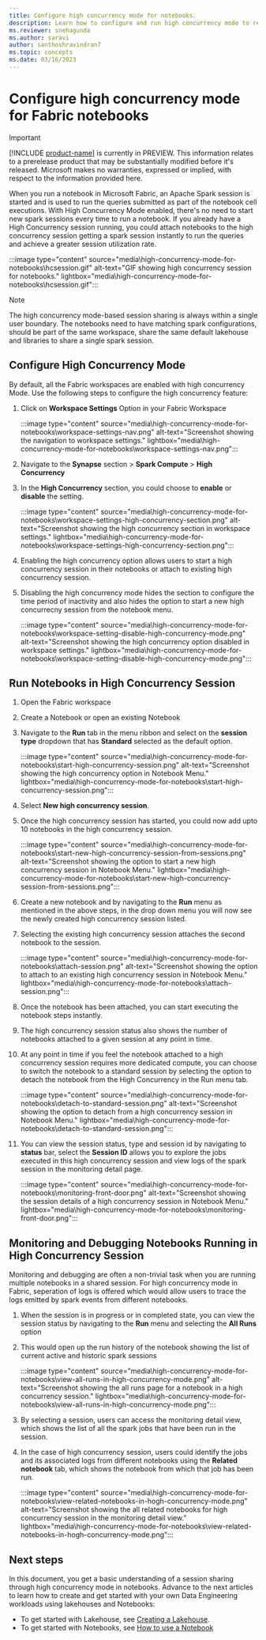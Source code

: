 ```yaml
---
title: Configure high concurrency mode for notebooks.
description: Learn how to configure and run high concurrency mode to reuse session across multiple notebooks.
ms.reviewer: snehagunda
ms.author: saravi
author: santhoshravindran7
ms.topic: concepts
ms.date: 03/16/2023
---
```


# Configure high concurrency mode for Fabric notebooks

> [!IMPORTANT]
> [!INCLUDE [product-name](../includes/product-name.md)] is currently in PREVIEW. This information relates to a prerelease product that may be substantially modified before it's released. Microsoft makes no warranties, expressed or implied, with respect to the information provided here.

When you run a notebook in Microsoft Fabric, an Apache Spark session is started and is used to run the queries submitted as part of the notebook cell executions. With High Concurrency Mode enabled, there's no need to start new spark sessions every time to run a notebook. If you already have a High Concurrency session running, you could attach notebooks to the high concurrency session getting a spark session instantly to run the queries and achieve a greater session utilization rate. 

:::image type="content" source="media\high-concurrency-mode-for-notebooks\hcsession.gif" alt-text="GIF showing high concurrency session for notebooks." lightbox="media\high-concurrency-mode-for-notebooks\hcsession.gif":::

> [!NOTE]
> The high concurrency mode-based session sharing is always within a single user boundary. 
> The notebooks need to have matching spark configurations, should be part of the same workspace, share the same default lakehouse and libraries to share a single spark session. 

## Configure High Concurrency Mode 
By default, all the Fabric workspaces are enabled with high concurrency Mode. Use the following steps to configure the high concurrency feature: 

1.	Click on **Workspace Settings** Option in your Fabric Workspace

    :::image type="content" source="media\high-concurrency-mode-for-notebooks\workspace-settings-nav.png" alt-text="Screenshot showing the navigation to workspace settings." lightbox="media\high-concurrency-mode-for-notebooks\workspace-settings-nav.png":::

2.	Navigate to the **Synapse** section > **Spark Compute** > **High Concurrency** 

3.  In the **High Concurrency** section, you could choose to **enable** or **disable** the setting. 

    :::image type="content" source="media\high-concurrency-mode-for-notebooks\workspace-settings-high-concurrency-section.png" alt-text="Screenshot showing the high concurrency section in workspace settings." lightbox="media\high-concurrency-mode-for-notebooks\workspace-settings-high-concurrency-section.png":::

4. Enabling the high concurrency option allows users to start a high concurrency session in their notebooks or attach to existing high concurrency session. 

5. Disabling the high concurrency mode hides the section to configure the time period of inactivity and also hides the option to start a new high concurrecny session from the notebook menu.

   :::image type="content" source="media\high-concurrency-mode-for-notebooks\workspace-setting-disable-high-concurrency-mode.png" alt-text="Screenshot showing the high concurrency option disabled in workspace settings." lightbox="media\high-concurrency-mode-for-notebooks\workspace-setting-disable-high-concurrency-mode.png":::

## Run Notebooks in High Concurrency Session

1.	Open the Fabric workspace 

2.	Create a Notebook or open an existing Notebook

3.	Navigate to the **Run** tab in the menu ribbon and select on the **session type** dropdown that has **Standard** selected as the default option.

    :::image type="content" source="media\high-concurrency-mode-for-notebooks\start-high-concurrency-session.png" alt-text="Screenshot showing the high concurrency option in Notebook Menu." lightbox="media\high-concurrency-mode-for-notebooks\start-high-concurrency-session.png":::
    
4.	Select **New high concurrency session**. 

5.	Once the high concurrency session has started, you could now add upto 10 notebooks in the high concurrency session.

    :::image type="content" source="media\high-concurrency-mode-for-notebooks\start-new-high-concurrency-session-from-sessions.png" alt-text="Screenshot showing the option to start a new high concurrency session in Notebook Menu." lightbox="media\high-concurrency-mode-for-notebooks\start-new-high-concurrency-session-from-sessions.png":::
    
6.	Create a new notebook and by navigating to the **Run** menu as mentioned in the above steps, in the drop down menu you will now see the newly created high concurrency session listed. 

7.	Selecting the existing high concurrency session attaches the second notebook to the session.

    :::image type="content" source="media\high-concurrency-mode-for-notebooks\attach-session.png" alt-text="Screenshot showing the option to attach to an existing high concurrency session in Notebook Menu." lightbox="media\high-concurrency-mode-for-notebooks\attach-session.png":::
    
8.	Once the notebook has been attached, you can start executing the notebook steps instantly. 

9.	The high concurrency session status also shows the number of notebooks attached to a given session at any point in time. 

10. At any point in time if you feel the notebook attached to a high concurrency session requires more dedicated compute, you can choose to switch the notebook to a standard session by selecting the option to detach the notebook from the High Concurrency in the Run menu tab. 

    :::image type="content" source="media\high-concurrency-mode-for-notebooks\detach-to-standard-session.png" alt-text="Screenshot showing the option to detach from a high concurrency session in Notebook Menu." lightbox="media\high-concurrency-mode-for-notebooks\detach-to-standard-session.png":::
    
11. You can view the session status, type and session id by navigating to **status** bar, select the **Session ID** allows you to explore the jobs executed in this high concurrency session and view logs of the spark session in the monitoring detail page.

    :::image type="content" source="media\high-concurrency-mode-for-notebooks\monitoring-front-door.png" alt-text="Screenshot showing the session details of a high concurrency session in Notebook Menu." lightbox="media\high-concurrency-mode-for-notebooks\monitoring-front-door.png":::

## Monitoring and Debugging Notebooks Running in High Concurrency Session

Monitoring and debugging are often a non-trivial task when you are running multiple notebooks in a shared session. For high concurrency mode in Fabric, seperation of logs is offered which would allow users to trace the logs emitted by spark events from different notebooks. 

1. When the session is in progress or in completed state, you can view the session status by navigating to the **Run** menu and selecting the **All Runs** option

2. This would open up the run history of the notebook showing the list of current active and historic spark sessions

   :::image type="content" source="media\high-concurrency-mode-for-notebooks\view-all-runs-in-high-concurrency-mode.png" alt-text="Screenshot showing the all runs page for a notebook in a high concurrency session." lightbox="media\high-concurrency-mode-for-notebooks\view-all-runs-in-high-concurrency-mode.png":::
  
3. By selecting a session, users can access the monitoring detail view, which shows the list of all the spark jobs that have been run in the session.

4. In the case of high concurrency session, users could identify the jobs and its associated logs from different notebooks using the **Related notebook** tab, which shows the notebook from which that job has been run.

   :::image type="content" source="media\high-concurrency-mode-for-notebooks\view-related-notebooks-in-hogh-concurrency-mode.png" alt-text="Screenshot showing the all related notebooks for high concurrency session in the monitoring detail view." lightbox="media\high-concurrency-mode-for-notebooks\view-related-notebooks-in-hogh-concurrency-mode.png":::


## Next steps

In this document, you get a basic understanding of a session sharing through high concurrency mode in notebooks. Advance to the next articles to learn how to create and get started with your own Data Engineering workloads using lakehouses and Notebooks:

- To get started with Lakehouse, see [Creating a Lakehouse](create-lakehouse.md).
- To get started with Notebooks, see [How to use a Notebook](how-to-use-notebook.md)

